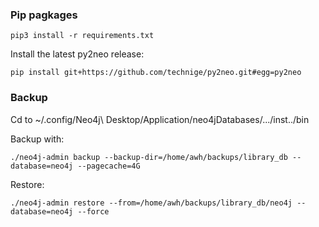 ### Pip pagkages
```
pip3 install -r requirements.txt
```

Install the latest py2neo release:
```
pip install git+https://github.com/technige/py2neo.git#egg=py2neo
```

### Backup

Cd to ~/.config/Neo4j\ Desktop/Application/neo4jDatabases/.../inst../bin

Backup with:
```
./neo4j-admin backup --backup-dir=/home/awh/backups/library_db --database=neo4j --pagecache=4G
```

Restore:
```
./neo4j-admin restore --from=/home/awh/backups/library_db/neo4j --database=neo4j --force
```

